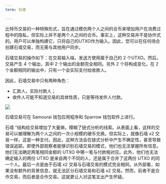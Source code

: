 ```yaml
---
term: 石墙

---
```

比特币交易的一种特殊形式，旨在通过模仿两个人之间的合币来增加用户在消费过程中的隐私，但实际上并不是两个人之间的合币。事实上，这种交易并不是协作式的。用户可以单独构建它，只将自己的UTXO作为输入。因此，您可以在任何场合创建石墙交易，而无需与其他用户同步。

石墙交易的操作如下：在交易输入端，发送方使用属于自己的 2 个UTXO。然后，交易产生 4 个输出，其中 2 个输出的金额完全相同。另外 2 个将构成变化。在 2 个金额相同的输出中，只有一个会实际支付给收款人。

因此，石墙交易中只有两种角色：


- 汇款人，实际付款人；
- 收件人可能不知道交易的具体性质，只是等待发件人付款。

![](../../dictionnaire/assets/33.webp)

石墙交易可在 Samourai 钱包应用程序和 Sparrow 钱包软件上进行。

石墙 "结构给交易增加了大量熵，模糊了链式分析的线索。从表面上看，这样的交易可以被理解为两个人之间的一次小规模的硬币兑换。但实际上，就像石墙 x2 交易一样，这是一种支付。因此，这种方法会在链式分析中产生不确定性，甚至导致错误追踪。即使外部观察者能够识别石墙交易的模式，他们也无法掌握所有信息。他们无法确定两笔相同金额的 UTXO 中哪一笔与付款相对应。此外，他们也无法确定输入的两份 UTXO 是来自两个不同的人，还是属于合并了这两份 UTXO 的同一个人。最后一点是由于石墙 x2 交易与石墙交易的模式完全相同。从外部看，如果没有额外的背景信息，就无法区分石墙交易和石墙 x2 交易。然而，前者不是合作交易，而后者是合作交易。这就更让人对这笔支出产生怀疑。